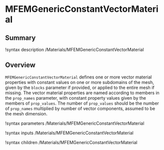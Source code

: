 # MFEMGenericConstantVectorMaterial

## Summary

!syntax description /Materials/MFEMGenericConstantVectorMaterial

## Overview

`MFEMGenericConstantVectorMaterial` defines one or more vector material properties with constant
values on one or more subdomains of the mesh, given by the `blocks` parameter if provided, or
applied to the entire mesh if missing. The vector material properties are named according to members
in the `prop_names` parameter, with constant property values given by the members of `prop_values`.
The number of `prop_values` should be the number of `prop_names` multiplied by number of vector
components, assumed to be the mesh dimension.

!syntax parameters /Materials/MFEMGenericConstantVectorMaterial

!syntax inputs /Materials/MFEMGenericConstantVectorMaterial

!syntax children /Materials/MFEMGenericConstantVectorMaterial
